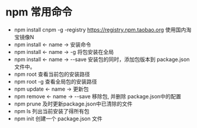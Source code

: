 # npm 常用命令 

- npm install cnpm -g -registry https://registry.npm.taobao.org 使用国内淘宝镜像N
- npm install <- name ->  安装命令 
- npm install <- name -> -g 将包安装在全局
- npm install <- name -> --save 安装包的同时，添加包版本到 package.json 文件中。
- npm root 查看当前包的安装路径
- npm root -g 查看全局包的安装路径
- npm update <- name -> 更新包
- npm remove <- name -> --save 移除包, 并删除 package.json中的配置
- npm prune 及时更新package.json中已清除的文件 
- npm ls 列出当前安装了得所有包
- npm init 创建一个 package.json 文件